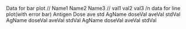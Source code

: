 Data for bar plot  //
Name1 Name2 Name3  //
val1 val2 val3
 /n
data for line plot(with error bar)
Antigen Dose ave std
AgName doseVal aveVal stdVal
AgName doseVal aveVal stdVal
AgName doseVal aveVal stdVal
